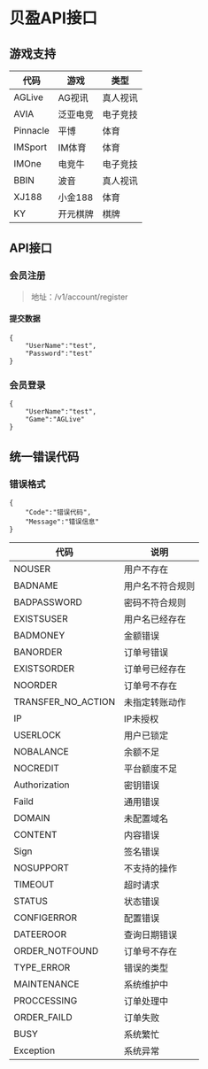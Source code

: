 # 贝盈API接口

## 游戏支持

代码|游戏|类型|
--|--|--
AGLive|AG视讯|真人视讯
AVIA|泛亚电竞|电子竞技
Pinnacle|平博|体育
IMSport|IM体育|体育
IMOne|电竞牛|电子竞技
BBIN|波音|真人视讯
XJ188|小金188|体育
KY|开元棋牌|棋牌

## API接口
### 会员注册
>  地址：/v1/account/register
#### 提交数据
```
{
	"UserName":"test",
	"Password":"test"
}
```
### 会员登录
> 
```
{
	"UserName":"test",
	"Game":"AGLive"
}
```

## 统一错误代码
### 错误格式
```
{
	"Code":"错误代码",
	"Message":"错误信息"
}
```
代码|说明
-- | --
NOUSER|用户不存在
BADNAME|用户名不符合规则
BADPASSWORD|密码不符合规则
EXISTSUSER|用户名已经存在
BADMONEY|金额错误
BANORDER|订单号错误
EXISTSORDER|订单号已经存在
NOORDER|订单号不存在
TRANSFER_NO_ACTION|未指定转账动作
IP|IP未授权
USERLOCK|用户已锁定
NOBALANCE|余额不足
NOCREDIT|平台额度不足
Authorization|密钥错误
Faild|通用错误
DOMAIN|未配置域名
CONTENT|内容错误
Sign|签名错误
NOSUPPORT|不支持的操作
TIMEOUT|超时请求
STATUS|状态错误
CONFIGERROR|配置错误
DATEEROOR|查询日期错误
ORDER_NOTFOUND|订单号不存在
TYPE_ERROR|错误的类型
MAINTENANCE|系统维护中
PROCCESSING|订单处理中
ORDER_FAILD|订单失败
BUSY|系统繁忙
Exception|系统异常
<!--stackedit_data:
eyJoaXN0b3J5IjpbODg5MTM4Mjc0XX0=
-->